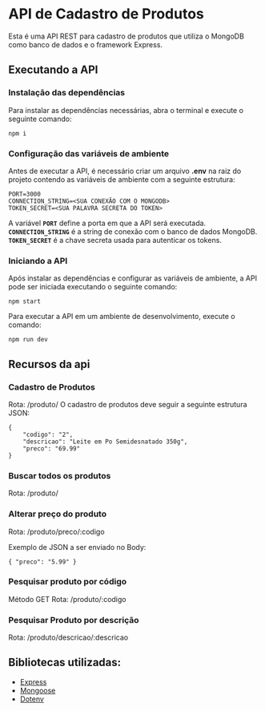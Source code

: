 # API de Cadastro de Produtos
Esta é uma API REST para cadastro de produtos que utiliza o MongoDB como banco de dados e o framework Express.
## Executando a API
### Instalação das dependências
Para instalar as dependências necessárias, abra o terminal e execute o seguinte comando:
~~~
npm i
~~~
### Configuração das variáveis de ambiente
Antes de executar a API, é necessário criar um arquivo __.env__ na raiz do projeto contendo as variáveis de ambiente com a seguinte estrutura:
~~~
PORT=3000
CONNECTION_STRING=<SUA CONEXÃO COM O MONGODB>
TOKEN_SECRET=<SUA PALAVRA SECRETA DO TOKEN>
~~~
A variável __`PORT`__ define a porta em que a API será executada. __`CONNECTION_STRING`__ é a string de conexão com o banco de dados MongoDB. __`TOKEN_SECRET`__ é a chave secreta usada para autenticar os tokens.
### Iniciando a API
Após instalar as dependências e configurar as variáveis de ambiente, a API pode ser iniciada executando o seguinte comando:
~~~
npm start
~~~
Para executar a API em um ambiente de desenvolvimento, execute o comando:
~~~
npm run dev
~~~

## Recursos da api
### Cadastro de Produtos
Rota: /produto/ 
O cadastro de produtos deve seguir a seguinte estrutura JSON:
~~~
{
    "codigo": "2", 
    "descricao": "Leite em Po Semidesnatado 350g", 
    "preco": "69.99"
}
~~~


### Buscar todos os produtos

Rota: /produto/


### Alterar preço do produto
Rota: /produto/preco/:codigo

Exemplo de JSON a ser enviado no Body:
~~~
{ "preco": "5.99" }
~~~


### Pesquisar produto por código
Método GET Rota: /produto/:codigo


### Pesquisar Produto por descrição
Rota: /produto/descricao/:descricao

## Bibliotecas utilizadas:
* [Express](https://www.npmjs.com/package/express)
* [Mongoose](https://www.npmjs.com/package/mongoose)
* [Dotenv](https://www.npmjs.com/package/dotenv)

